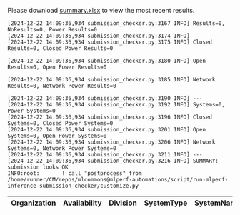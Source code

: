 Please download [summary.xlsx](summary.xlsx) to view the most recent results. 
 ```
[2024-12-22 14:09:36,934 submission_checker.py:3167 INFO] Results=0, NoResults=0, Power Results=0
[2024-12-22 14:09:36,934 submission_checker.py:3174 INFO] ---
[2024-12-22 14:09:36,934 submission_checker.py:3175 INFO] Closed Results=0, Closed Power Results=0

[2024-12-22 14:09:36,934 submission_checker.py:3180 INFO] Open Results=0, Open Power Results=0

[2024-12-22 14:09:36,934 submission_checker.py:3185 INFO] Network Results=0, Network Power Results=0

[2024-12-22 14:09:36,934 submission_checker.py:3190 INFO] ---
[2024-12-22 14:09:36,934 submission_checker.py:3192 INFO] Systems=0, Power Systems=0
[2024-12-22 14:09:36,934 submission_checker.py:3196 INFO] Closed Systems=0, Closed Power Systems=0
[2024-12-22 14:09:36,934 submission_checker.py:3201 INFO] Open Systems=0, Open Power Systems=0
[2024-12-22 14:09:36,934 submission_checker.py:3206 INFO] Network Systems=0, Network Power Systems=0
[2024-12-22 14:09:36,934 submission_checker.py:3211 INFO] ---
[2024-12-22 14:09:36,934 submission_checker.py:3216 INFO] SUMMARY: submission looks OK
INFO:root:       ! call "postprocess" from /home/runner/CM/repos/mlcommons@mlperf-automations/script/run-mlperf-inference-submission-checker/customize.py

```

| Organization   | Availability   | Division   | SystemType   | SystemName   | Platform   | Model   | MlperfModel   | Scenario   | Result   | Accuracy   | number_of_nodes   | host_processor_model_name   | host_processors_per_node   | host_processor_core_count   | accelerator_model_name   | accelerators_per_node   | Location   | framework   | operating_system   | notes   | compliance   | errors   | version   | inferred   | has_power   | Units   | weight_data_types   |
|----------------|----------------|------------|--------------|--------------|------------|---------|---------------|------------|----------|------------|-------------------|-----------------------------|----------------------------|-----------------------------|--------------------------|-------------------------|------------|-------------|--------------------|---------|--------------|----------|-----------|------------|-------------|---------|---------------------|
